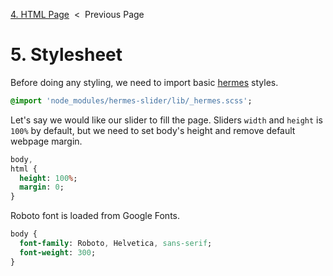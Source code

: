 [4. HTML Page][html-page] &nbsp;&lt;&nbsp; Previous Page

[html-page]: 4_index.html.md

# 5. Stylesheet

Before doing any styling, we need to import basic [hermes][hermes] styles.

[hermes]: https://github.com/webfront-toolkit/hermes

```sass
@import 'node_modules/hermes-slider/lib/_hermes.scss';
```

Let's say we would like our slider to fill the page. Sliders `width` and
`height` is `100%` by default, but we need to set body's height and remove
default webpage margin.

```sass
body,
html {
  height: 100%;
  margin: 0;
}
```

Roboto font is loaded from Google Fonts.

```sass
body {
  font-family: Roboto, Helvetica, sans-serif;
  font-weight: 300;
}
```


